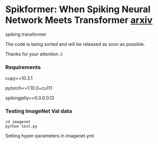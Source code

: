 # Spikformer: When Spiking Neural Network Meets Transformer [arxiv](https://arxiv.org/abs/2209.15425)

spiking transformer

The code is being sorted and will be released as soon as possible.

Thanks for your attention :)


### Requirements
cupy==10.3.1

pytorch==1.10.0+cu111

spikingjelly==0.0.0.0.12

### Testing ImageNet Val data 
```
cd imagenet
python test.py
```
Setting hyper-parameters in imagenet.yml

